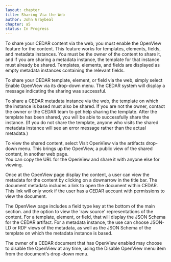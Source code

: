 ```yaml
---
layout: chapter
title: Sharing Via the Web
author: John Graybeal
chapter: a5
status: In Progress
---
```


To share your CEDAR content via the web, you must enable the OpenView feature for the content. 
This feature works for templates, elements, fields, and metadata instances. 
You must be the owner of the content to share it, and if you are sharing a metadata instance, 
the template for that instance must already be shared.
Templates, elements, and fields are displayed as empty metadata instances containing the relevant fields.

To share your CEDAR template, element, or field via the web, simply select Enable OpenView via its drop-down menu. 
The CEDAR system will display a message indicating the sharing was successful. 

To share a CEDAR metadata instance via the web, the template on which the instance is based must also be shared. 
If you are not the owner, contact the owner or the CEDAR team to get help sharing the template. 
After the template has been shared, you will be able to successfully share the instance. 
(If you do not share the template, anyone who visits the shared metadata instance will see an error message rather than the actual metadata.)

To view the shared content, select Visit OpenView via the artifacts drop-down menu. 
This brings up the OpenView, a public view of the shared content, in another web page.  
You can copy the URL for the OpenView and share it with anyone else for viewing.

Once at the OpenView page display the content, a user can view the metadata for the content by clicking on a downarrow in the title bar. 
The document metadata includes a link to open the document within CEDAR. 
This link will only work if the user has a CEDAR account with permissions to view the document.

The OpenView page includes a field type key at the bottom of the main section. and the option to view the 'raw source' 
representations of the content. For a template, element, or field, that will display the JSON Schema for the CEDAR artifact.
For a metadata instance, the use can choose JSON-LD or RDF views of the metadata, 
as well as the JSON Schema of the template on which the metadata instance is based.

The owner of a CEDAR document that has OpenView enabled may choose to disable the OpenView at any time, 
using the Disable OpenView menu item from the document's drop-down menu.
